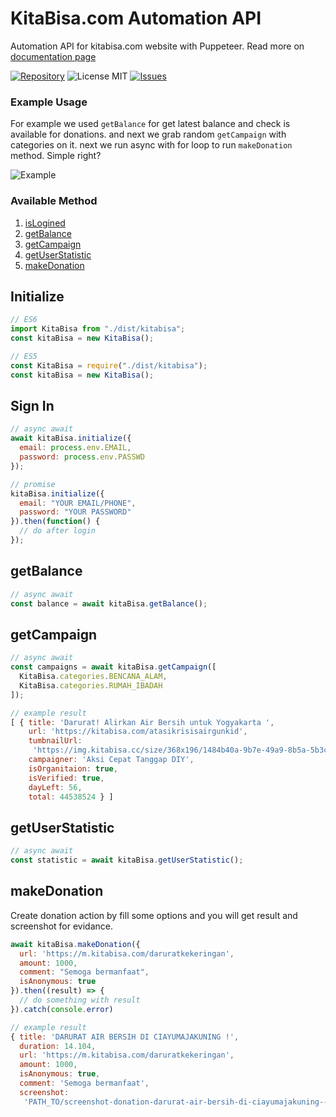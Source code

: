 # KitaBisa.com Automation API
Automation API for kitabisa.com website with Puppeteer. Read more on [documentation page](https://nyancodeid.github.io/kitabisa-api/)

[![Repository](https://img.shields.io/badge/github-kitabisa--api-green?logo=github&style=flat)](https://github.com/nyancodeid/kitabisa-api)
![License MIT](https://img.shields.io/github/license/nyancodeid/kitabisa-api)
[![Issues](https://travis-ci.org/nyancodeid/kitabisa-api.svg?branch=master)](https://github.com/nyancodeid/kitabisa-api)

### Example Usage
For example we used `getBalance` for get latest balance and check is available for donations. and
next we grab random `getCampaign` with categories on it. next we run async with for loop to run 
`makeDonation` method. Simple right?

![Example](https://media.giphy.com/media/ZXfIG734grkXQ2NsnP/giphy.gif)

### Available Method
1. [isLogined](#initialize)
2. [getBalance](#getbalance)
3. [getCampaign](#getcampaign)
4. [getUserStatistic](#getuserstatistic)
5. [makeDonation](#makedonation)

## Initialize
```js
// ES6
import KitaBisa from "./dist/kitabisa";
const kitaBisa = new KitaBisa();
```
```js
// ES5
const KitaBisa = require("./dist/kitabisa");
const kitaBisa = new KitaBisa();
```

## Sign In
```js
// async await
await kitaBisa.initialize({
  email: process.env.EMAIL,
  password: process.env.PASSWD
});
```
```js
// promise
kitaBisa.initialize({
  email: "YOUR EMAIL/PHONE",
  password: "YOUR PASSWORD"
}).then(function() {
  // do after login
});
```

## getBalance
```js
// async await
const balance = await kitaBisa.getBalance();
```

## getCampaign 
```js
// async await
const campaigns = await kitaBisa.getCampaign([
  KitaBisa.categories.BENCANA_ALAM,
  KitaBisa.categories.RUMAH_IBADAH
]);

// example result
[ { title: 'Darurat! Alirkan Air Bersih untuk Yogyakarta ',
    url: 'https://kitabisa.com/atasikrisisairgunkid',
    tumbnailUrl:
     'https://img.kitabisa.cc/size/368x196/1484b40a-9b7e-49a9-8b5a-5b3cb0339552.jpg',
    campaigner: 'Aksi Cepat Tanggap DIY',
    isOrganitaion: true,
    isVerified: true,
    dayLeft: 56,
    total: 44538524 } ]
```

## getUserStatistic
```js
// async await
const statistic = await kitaBisa.getUserStatistic();
```

## makeDonation
Create donation action by fill some options and you will get result and screenshot for evidance.
```js
await kitaBisa.makeDonation({
  url: 'https://m.kitabisa.com/daruratkekeringan',
  amount: 1000,
  comment: "Semoga bermanfaat",
  isAnonymous: true
}).then((result) => {
  // do something with result
}).catch(console.error)

// example result
{ title: 'DARURAT AIR BERSIH DI CIAYUMAJAKUNING !',
  duration: 14.104,
  url: 'https://m.kitabisa.com/daruratkekeringan',
  amount: 1000,
  isAnonymous: true,
  comment: 'Semoga bermanfaat',
  screenshot:
   'PATH_TO/screenshot-donation-darurat-air-bersih-di-ciayumajakuning--1564070240601.png' }
```